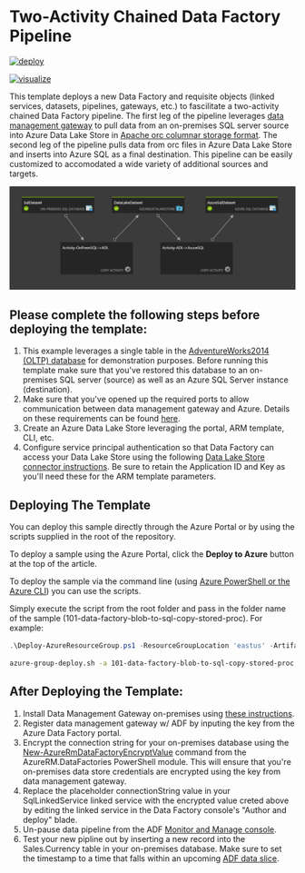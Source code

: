 # Two-Activity Chained Data Factory Pipeline

[![deploy](http://azuredeploy.net/deploybutton.png)](https://portal.azure.com/#create/Microsoft.Template/uri/https%3A%2F%2Fraw.githubusercontent.com%2Fazure%2Fazure-quickstart-templates%2Fmaster%2F101-data-factory-chained-copy-activities%2Fazuredeploy.jso)

[![visualize](http://armviz.io/visualizebutton.png)](http://armviz.io/#/?load=https%3A%2F%2Fraw.githubusercontent.com%2FAzure%2Fazure-quickstart-templates%2Fmaster%2F101-data-factory-chained-copy-activities%2Fazuredeploy.json)

This template deploys a new Data Factory and requisite objects (linked services, datasets, pipelines, gateways, etc.) to fascilitate a two-activity chained Data Factory pipeline. The first leg of the pipeline leverages [data management gateway](https://docs.microsoft.com/en-us/azure/data-factory/data-factory-data-management-gateway) to pull data from an on-premises SQL server source into Azure Data Lake Store in [Apache orc columnar storage format](https://orc.apache.org/). The second leg of the pipeline pulls data from orc files in Azure Data Lake Store and inserts into Azure SQL as a final destination. This pipeline can be easily customized to accomodated a wide variety of additional sources and targets.

![Pipeline Image](images/pipeline.png)

## Please complete the following steps before deploying the template: 

1. This example leverages a single table in the [AdventureWorks2014 (OLTP) database](https://github.com/Microsoft/sql-server-samples/releases/download/adventureworks2014/adventure-works-2014-oltp-full-database-backup.zip) for demonstration purposes. Before running this template make sure that you've restored this database to an on-premises SQL server (source) as well as an Azure SQL Server instance (destination).
2. Make sure that you've opened up the required ports to allow communication between data management gateway and Azure. Details on these requirements can be found [here](https://docs.microsoft.com/en-us/azure/data-factory/data-factory-data-movement-security-considerations).
3. Create an Azure Data Lake Store leveraging the portal, ARM template, CLI, etc.
4. Configure service principal authentication so that Data Factory can access your Data Lake Store using the following [Data Lake Store connector instructions](https://docs.microsoft.com/en-us/azure/data-factory/data-factory-azure-datalake-connector). Be sure to retain the Application ID and Key as you'll need these for the ARM template parameters.

## Deploying The Template
You can deploy this sample directly through the Azure Portal or by using the scripts supplied in the root of the repository.

To deploy a sample using the Azure Portal, click the **Deploy to Azure** button at the top of the article. 

To deploy the sample via the command line (using [Azure PowerShell or the Azure CLI](https://azure.microsoft.com/en-us/downloads/)) you can use the scripts.

Simply execute the script from the root folder and pass in the folder name of the sample (101-data-factory-blob-to-sql-copy-stored-proc). For example:

```PowerShell
.\Deploy-AzureResourceGroup.ps1 -ResourceGroupLocation 'eastus' -ArtifactStagingDirectory 101-data-factory-blob-to-sql-copy-stored-proc
```
```bash
azure-group-deploy.sh -a 101-data-factory-blob-to-sql-copy-stored-proc -l eastus
```

## After Deploying the Template:

1. Install Data Management Gateway on-premises using [these instructions](https://docs.microsoft.com/en-us/azure/data-factory/data-factory-data-management-gateway).
2. Register data management gateway w/ ADF by inputing the key from the Azure Data Factory portal.
3. Encrypt the connection string for your on-premises database using the [New-AzureRmDataFactoryEncryptValue](https://docs.microsoft.com/en-us/powershell/module/azurerm.datafactories/new-azurermdatafactoryencryptvalue?view=azurermps-4.2.0) command from the AzureRM.DataFactories PowerShell module. This will ensure that you're on-premises data store credentials are encrypted using the key from data management gateway.
4. Replace the placeholder connectionString value in your SqlLinkedService linked service with the encrypted value creted above by editing the linked service in the Data Factory console's "Author and deploy" blade.
5. Un-pause data pipeline from the ADF [Monitor and Manage console](https://docs.microsoft.com/en-us/azure/data-factory/data-factory-monitor-manage-app).
6. Test your new pipline out by inserting a new record into the Sales.Currency table in your on-premises database. Make sure to set the timestamp to a time that falls within an upcoming [ADF data slice](https://docs.microsoft.com/en-us/azure/data-factory/data-factory-scheduling-and-execution).